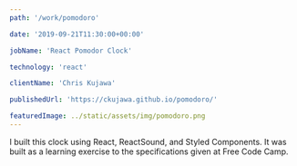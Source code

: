 ```yaml
---
path: '/work/pomodoro'

date: '2019-09-21T11:30:00+00:00'

jobName: 'React Pomodor Clock'

technology: 'react'

clientName: 'Chris Kujawa'

publishedUrl: 'https://ckujawa.github.io/pomodoro/'

featuredImage: ../static/assets/img/pomodoro.png
---
```

I built this clock using React, ReactSound, and Styled Components. It was built as a learning exercise to the specifications given at Free Code Camp. 